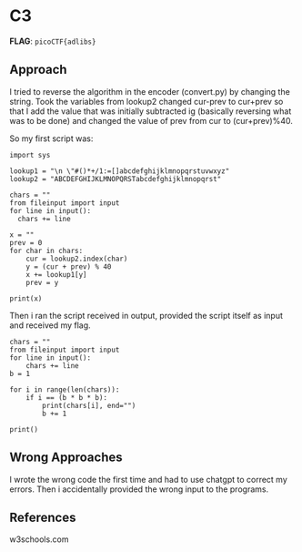 # C3

**FLAG**: `picoCTF{adlibs}`

## Approach
I tried to reverse the algorithm in the encoder (convert.py) by changing the string. Took the variables from lookup2 changed cur-prev to cur+prev so that I add the value that was initially subtracted ig (basically reversing what was to be done) and changed the value of prev from cur to (cur+prev)%40.

So my first script was: 
```
import sys

lookup1 = "\n \"#()*+/1:=[]abcdefghijklmnopqrstuvwxyz"
lookup2 = "ABCDEFGHIJKLMNOPQRSTabcdefghijklmnopqrst"

chars = ""
from fileinput import input
for line in input():
  chars += line

x = ""
prev = 0
for char in chars:
    cur = lookup2.index(char)
    y = (cur + prev) % 40
    x += lookup1[y]
    prev = y

print(x)
```
Then i ran the script received in output, provided the script itself as input and received my flag.

```
chars = ""
from fileinput import input
for line in input():
    chars += line
b = 1

for i in range(len(chars)):
    if i == (b * b * b):
        print(chars[i], end="")
        b += 1

print()
```



##

## Wrong Approaches
I wrote the wrong code the first time and had to use chatgpt to correct my errors. Then i accidentally provided the wrong input to the programs. 
##

## References
w3schools.com
##

#

